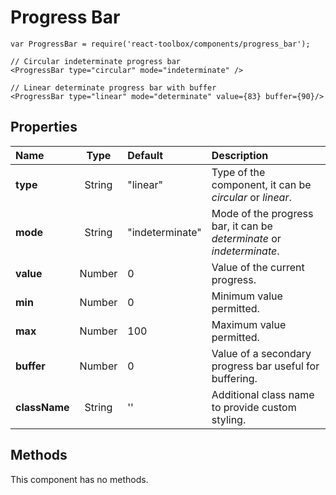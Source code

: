 # Progress Bar

```
var ProgressBar = require('react-toolbox/components/progress_bar');

// Circular indeterminate progress bar
<ProgressBar type="circular" mode="indeterminate" />

// Linear determinate progress bar with buffer
<ProgressBar type="linear" mode="determinate" value={83} buffer={90}/>
```

## Properties

| Name              | Type          | Default         | Description|
|:-                 |:-:            | :-              |:-|
| **type**          | String        | "linear"        | Type of the component, it can be *circular* or *linear*.|
| **mode**          | String        | "indeterminate" | Mode of the progress bar, it can be *determinate* or *indeterminate*.|
| **value**         | Number        | 0               | Value of the current progress.|
| **min**           | Number        | 0               | Minimum value permitted.|
| **max**           | Number        | 100             | Maximum value permitted.|
| **buffer**        | Number        | 0               | Value of a secondary progress bar useful for buffering.|
| **className**     | String        | ''              | Additional class name to provide custom styling.|

## Methods

This component has no methods.

